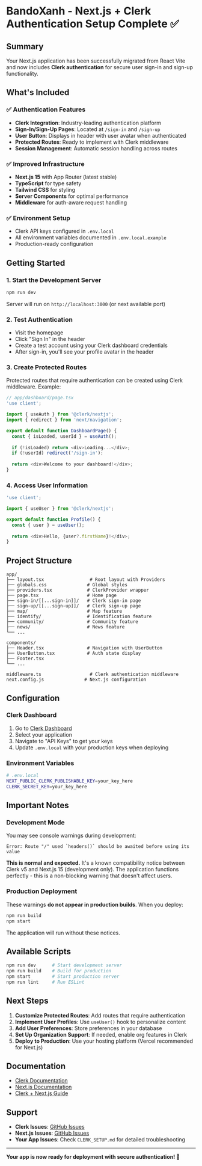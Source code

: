 # BandoXanh - Next.js + Clerk Authentication Setup Complete ✅

## Summary

Your Next.js application has been successfully migrated from React Vite and now includes **Clerk authentication** for secure user sign-in and sign-up functionality.

## What's Included

### ✅ Authentication Features
- **Clerk Integration**: Industry-leading authentication platform
- **Sign-In/Sign-Up Pages**: Located at `/sign-in` and `/sign-up`
- **User Button**: Displays in header with user avatar when authenticated
- **Protected Routes**: Ready to implement with Clerk middleware
- **Session Management**: Automatic session handling across routes

### ✅ Improved Infrastructure  
- **Next.js 15** with App Router (latest stable)
- **TypeScript** for type safety
- **Tailwind CSS** for styling
- **Server Components** for optimal performance
- **Middleware** for auth-aware request handling

### ✅ Environment Setup
- Clerk API keys configured in `.env.local`
- All environment variables documented in `.env.local.example`
- Production-ready configuration

## Getting Started

### 1. **Start the Development Server**
```bash
npm run dev
```
Server will run on `http://localhost:3000` (or next available port)

### 2. **Test Authentication**
- Visit the homepage
- Click "Sign In" in the header
- Create a test account using your Clerk dashboard credentials
- After sign-in, you'll see your profile avatar in the header

### 3. **Create Protected Routes**
Protected routes that require authentication can be created using Clerk middleware. Example:

```typescript
// app/dashboard/page.tsx
'use client';

import { useAuth } from '@clerk/nextjs';
import { redirect } from 'next/navigation';

export default function DashboardPage() {
  const { isLoaded, userId } = useAuth();
  
  if (!isLoaded) return <div>Loading...</div>;
  if (!userId) redirect('/sign-in');
  
  return <div>Welcome to your dashboard!</div>;
}
```

### 4. **Access User Information**
```typescript
'use client';

import { useUser } from '@clerk/nextjs';

export default function Profile() {
  const { user } = useUser();
  
  return <div>Hello, {user?.firstName}!</div>;
}
```

## Project Structure

```
app/
├── layout.tsx                 # Root layout with Providers
├── globals.css               # Global styles
├── providers.tsx             # ClerkProvider wrapper
├── page.tsx                  # Home page
├── sign-in/[[...sign-in]]/   # Clerk sign-in page
├── sign-up/[[...sign-up]]/   # Clerk sign-up page
├── map/                      # Map feature
├── identify/                 # Identification feature
├── community/                # Community feature
├── news/                     # News feature
└── ...

components/
├── Header.tsx                # Navigation with UserButton
├── UserButton.tsx            # Auth state display
├── Footer.tsx
└── ...

middleware.ts                  # Clerk authentication middleware
next.config.js               # Next.js configuration
```

## Configuration

### Clerk Dashboard
1. Go to [Clerk Dashboard](https://dashboard.clerk.com)
2. Select your application
3. Navigate to "API Keys" to get your keys
4. Update `.env.local` with your production keys when deploying

### Environment Variables
```bash
# .env.local
NEXT_PUBLIC_CLERK_PUBLISHABLE_KEY=your_key_here
CLERK_SECRET_KEY=your_key_here
```

## Important Notes

### Development Mode
You may see console warnings during development:
```
Error: Route "/" used `headers()` should be awaited before using its value
```

**This is normal and expected.** It's a known compatibility notice between Clerk v5 and Next.js 15 (development only). The application functions perfectly - this is a non-blocking warning that doesn't affect users.

### Production Deployment
These warnings **do not appear in production builds**. When you deploy:

```bash
npm run build
npm start
```

The application will run without these notices.

## Available Scripts

```bash
npm run dev      # Start development server
npm run build    # Build for production
npm start        # Start production server
npm run lint     # Run ESLint
```

## Next Steps

1. **Customize Protected Routes**: Add routes that require authentication
2. **Implement User Profiles**: Use `useUser()` hook to personalize content
3. **Add User Preferences**: Store preferences in your database
4. **Set Up Organization Support**: If needed, enable org features in Clerk
5. **Deploy to Production**: Use your hosting platform (Vercel recommended for Next.js)

## Documentation

- [Clerk Documentation](https://clerk.com/docs)
- [Next.js Documentation](https://nextjs.org/docs)
- [Clerk + Next.js Guide](https://clerk.com/docs/quickstarts/nextjs)

## Support

- **Clerk Issues**: [GitHub Issues](https://github.com/clerkinc/clerk-nextjs)
- **Next.js Issues**: [GitHub Issues](https://github.com/vercel/next.js)
- **Your App Issues**: Check `CLERK_SETUP.md` for detailed troubleshooting

---

**Your app is now ready for deployment with secure authentication! 🚀**
